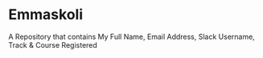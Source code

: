 # Emmaskoli
A Repository that contains My Full Name, Email Address, Slack Username, Track &amp; Course Registered
